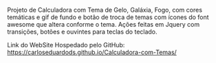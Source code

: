 Projeto de Calculadora com Tema de Gelo, Galáxia, Fogo, com cores temáticas e gif de fundo e botão de troca de temas com ícones do font awesome que altera conforme o tema. Ações feitas em Jquery com transições, botões e ouvintes para teclas do teclado.

Link do WebSite Hospedado pelo GitHub: https://carloseduardods.github.io/Calculadora-com-Temas/
